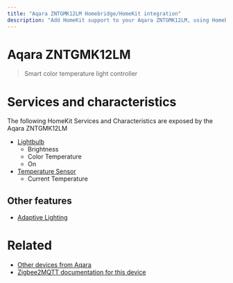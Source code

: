 ```yaml
---
title: "Aqara ZNTGMK12LM Homebridge/HomeKit integration"
description: "Add HomeKit support to your Aqara ZNTGMK12LM, using Homebridge, Zigbee2MQTT and homebridge-z2m."
---
```

<!---
This file has been GENERATED using src/docgen/docgen.ts
DO NOT EDIT THIS FILE MANUALLY!
-->
# Aqara ZNTGMK12LM
> Smart color temperature light controller


# Services and characteristics
The following HomeKit Services and Characteristics are exposed by
the Aqara ZNTGMK12LM

* [Lightbulb](../../light.md)
  * Brightness
  * Color Temperature
  * On
* [Temperature Sensor](../../sensors.md)
  * Current Temperature

## Other features
* [Adaptive Lighting](../../light.md)

# Related
* [Other devices from Aqara](../index.md#aqara)
* [Zigbee2MQTT documentation for this device](https://www.zigbee2mqtt.io/devices/ZNTGMK12LM.html)